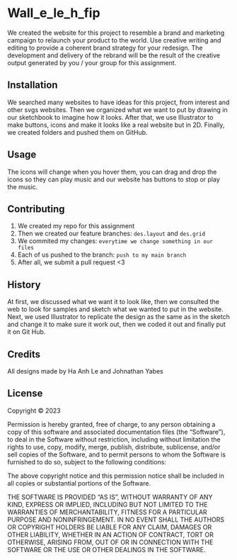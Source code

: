 # Wall_e_le_h_fip
We created the website for this project to resemble a brand  and marketing campaign to relaunch your product to the world. Use creative writing and editing to provide a coherent brand strategy for your redesign.
The development and delivery of the rebrand will be the result of the creative output generated by
you / your group for this assignment.

## Installation
We searched many websites to have ideas for this project, from interest and other svgs websites. Then we organized what we want to put by drawing in our sketchbook to imagine how it looks. After that, we use Illustrator to make buttons, icons and make it looks like a real website but in 2D. Finally, we created folders and pushed them on GitHub.
## Usage
The icons will change when you hover them, you can drag and drop the icons so they can play music and our website has buttons to stop or play the music.  
## Contributing
1. We created my repo for this assignment
2. Then we created our feature branches: `des.layout` and `des.grid`
3. We commited my changes: `everytime we change something in our files`
4. Each of us pushed to the branch: `push to my main branch`
5. After all, we submit a pull request <3
## History
At first, we discussed what we want it to look like, then we consulted the web to look for samples and sketch what we wanted to put in the website. Next, we used Illustrator to replicate the design as the same as in the sketch and change it to make sure it work out, then we coded it out and finally put it on Git Hub.
## Credits
All designs made by Ha Anh Le and Johnathan Yabes
## License
Copyright © 2023 <Ha Anh and Ethan Wall>

Permission is hereby granted, free of charge, to any person obtaining a copy of this software and associated documentation files (the “Software”), to deal in the Software without restriction, including without limitation the rights to use, copy, modify, merge, publish, distribute, sublicense, and/or sell copies of the Software, and to permit persons to whom the Software is furnished to do so, subject to the following conditions:

The above copyright notice and this permission notice shall be included in all copies or substantial portions of the Software.

THE SOFTWARE IS PROVIDED “AS IS”, WITHOUT WARRANTY OF ANY KIND, EXPRESS OR IMPLIED, INCLUDING BUT NOT LIMITED TO THE WARRANTIES OF MERCHANTABILITY, FITNESS FOR A PARTICULAR PURPOSE AND NONINFRINGEMENT. IN NO EVENT SHALL THE AUTHORS OR COPYRIGHT HOLDERS BE LIABLE FOR ANY CLAIM, DAMAGES OR OTHER LIABILITY, WHETHER IN AN ACTION OF CONTRACT, TORT OR OTHERWISE, ARISING FROM, OUT OF OR IN CONNECTION WITH THE SOFTWARE OR THE USE OR OTHER DEALINGS IN THE SOFTWARE.